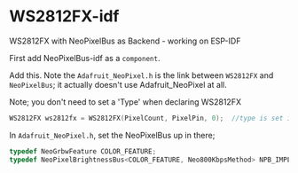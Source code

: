# WS2812FX-idf
WS2812FX with NeoPixelBus as Backend - working on ESP-IDF

First add NeoPixelBus-idf as a `component`. 

Add this. Note the `Adafruit_NeoPixel.h` is the link between `WS2812FX` and `NeoPixelBus`; it actually doesn't use Adafruit_NeoPixel at all.

Note; you don't need to set a 'Type' when declaring WS2812FX
``` c
WS2812FX ws2812fx = WS2812FX(PixelCount, PixelPin, 0);  //type is set in Adafruit_NeoPixel.h
```
In `Adafruit_NeoPixel.h`, set the NeoPixelBus up in there;
```cpp
typedef NeoGrbwFeature COLOR_FEATURE;
typedef NeoPixelBrightnessBus<COLOR_FEATURE, Neo800KbpsMethod> NPB_IMPL;
```
